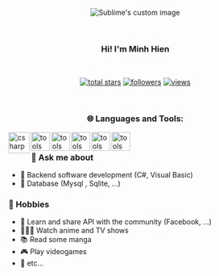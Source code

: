<p align="center">
  <img src="https://readme-typing-svg.demolab.com?font=Fira+Code&pause=1000&color=F74231&center=true&vCenter=true&width=440&height=45&lines=Outsource+.Net+Developer;4%2B+years+of+coding+experience;Always+learning+new+things" alt="Sublime's custom image"/>
</p>
<br/>
<h3 align="center">Hi! I'm Minh Hien</h3>
<br/>
<p align="center">
  <a href="https://github.com/imhiendev?tab=repositories&sort=stargazers">
    <img alt="total stars" title="Total stars on GitHub" src="https://custom-icon-badges.demolab.com/github/stars/imhiendev?color=55960c&style=for-the-badge&labelColor=488207&logo=star"/></a>
  <a href="https://github.com/imhiendev?tab=followers">
    <img alt="followers" title="Follow me on Github" src="https://custom-icon-badges.demolab.com/github/followers/imhiendev?color=236ad3&labelColor=1155ba&style=for-the-badge&logo=person-add&label=Follow&logoColor=white"/></a>
<a href="">
    <img alt="views" title="GitHub profile views" src="https://komarev.com/ghpvc/?username=imhiendev&style=for-the-badge&label=VISITORS&color=blueviolet"/></a>
</p>

<br/>


  
<h3 style="text-align: center;">🌐 Languages and Tools:</h3>
<a  target="_blank"> <img align="left" src="https://github.com/rahul-jha98/README_icons/blob/main/language_and_tools/square/c%23/c%23.png" alt="csharp" height="42px"/> </a> 
<a  target="_blank"> <img align="left" src="https://github.com/get-icon/geticon/blob/master/icons/visual-studio.svg" alt="tools" height="37px"/> </a> 
<a  target="_blank"> <img align="left" src="https://raw.githubusercontent.com/detain/svg-logos/780f25886640cef088af994181646db2f6b1a3f8/svg/selenium-logo.svg" alt="tools" height="37px"/> </a> 
<a  target="_blank"> <img align="left" src="https://github.com/get-icon/geticon/blob/master/icons/mysql.svg" alt="tools" height="37px"/> </a> 
<a  target="_blank"> <img align="left" src="https://github.com/get-icon/geticon/blob/master/icons/sqlite.svg" alt="tools" height="37px"/> </a> 
<a  target="_blank"> <img align="left" src="https://github.com/get-icon/geticon/blob/master/icons/dotnet.svg" alt="tools" height="37px"/> </a> 


<br/>


### 💬 Ask me about
* 🔭 Backend software development (C#, Visual Basic)
* 🌱 Database (Mysql , Sqlite, ...)


### 📅 Hobbies

- 📝 Learn and share API with the community (Facebook, ...)
- 👨🏻‍💻 Watch anime and TV shows
- 📚 Read some manga
- 🎮 Play videogames
- 🔎 etc...

